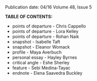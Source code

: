 Publication date: 04/16
Volume 48, Issue 5

**TABLE OF CONTENTS:**
- points of departure - Chris Cappello
- points of departure - Lora Kelley
- points of departure - Rohan Naik
- snapshot - Isabelle Taft
- snapshot - Eleanor Womack
- profile - Maya Averbuch
- personal essay - Hayley Byrnes
- critical angle - Eshe Sherley
- feature - Sebi Medina-Tayac
- endnote - Elena Saavedra Buckley

